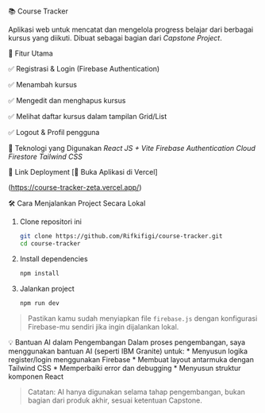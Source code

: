 📚 Course Tracker

Aplikasi web untuk mencatat dan mengelola progress belajar dari berbagai kursus yang diikuti. Dibuat sebagai bagian dari *Capstone Project*.

🔧 Fitur Utama
   
   ✅ Registrasi & Login (Firebase Authentication)
   
   ✅ Menambah kursus
  
   ✅ Mengedit dan menghapus kursus
   
   ✅ Melihat daftar kursus dalam tampilan Grid/List
   
   ✅ Logout & Profil pengguna

🧠 Teknologi yang Digunakan
     *React JS + Vite
     Firebase Authentication
     Cloud Firestore
     Tailwind CSS*

🚀 Link Deployment
   [🔗 Buka Aplikasi di Vercel]
   
   (https://course-tracker-zeta.vercel.app/)

🛠 Cara Menjalankan Project Secara Lokal
   1. Clone repositori ini
      ```bash
      git clone https://github.com/Rifkifigi/course-tracker.git
      cd course-tracker
      ```
   
   2. Install dependencies
      ```bash
      npm install
      ```
   
   3. Jalankan project
      ```bash
      npm run dev
      ```
   > Pastikan kamu sudah menyiapkan file `firebase.js` dengan konfigurasi Firebase-mu sendiri jika ingin dijalankan lokal.


💡 Bantuan AI dalam Pengembangan
    Dalam proses pengembangan, saya menggunakan bantuan AI (seperti IBM Granite) untuk:
    * Menyusun logika register/login menggunakan Firebase
    * Membuat layout antarmuka dengan Tailwind CSS
    * Memperbaiki error dan debugging
    * Menyusun struktur komponen React

> Catatan: AI hanya digunakan selama tahap pengembangan, bukan bagian dari produk akhir, sesuai ketentuan Capstone.
